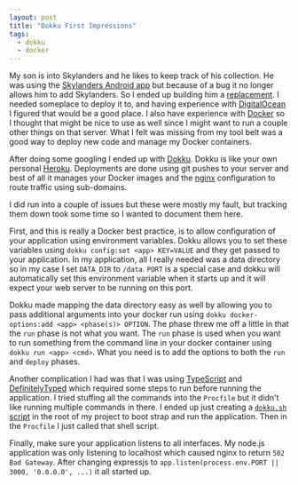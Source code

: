```yaml
---
layout: post
title: "Dokku First Impressions"
tags:
  - dokku
  - docker
---
```


My son is into Skylanders and he likes to keep track of his collection. He was using the [Skylanders Android app](https://play.google.com/store/apps/details?id=com.activision.skylanders.collectionvault&hl=en)
but because of a bug it no longer allows him to add Skylanders. So I ended up building him a [replacement](https://github.com/joeferner/skylanders-inventory). 
I needed someplace to deploy it to, and having experience with [DigitalOcean](https://www.digitalocean.com/) I figured that would be a good place.
I also have experience with [Docker](https://www.docker.com/) so I thought that might be nice to use as well since I might want to run a couple other things
on that server. What I felt was missing from my tool belt was a good way to deploy new code and manage my Docker containers.

After doing some googling I ended up with [Dokku](http://progrium.viewdocs.io/dokku/). Dokku is like your own personal [Heroku](https://www.heroku.com/). 
Deployments are done using git pushes to your server and best of all it manages your Docker images and the [nginx](http://wiki.nginx.org/Main) configuration to route
traffic using sub-domains.

I did run into a couple of issues but these were mostly my fault, but tracking them down took some time so I wanted to document them here.

First, and this is really a Docker best practice, is to allow configuration of your application using environment variables. Dokku allows you to set these
variables using `dokku config:set <app> KEY=VALUE` and they get passed to your application. In my application, all I really needed was a data directory so
in my case I set `DATA_DIR` to `/data`. `PORT` is a special case and dokku will automatically set this environment variable when it starts up and it will
expect your web server to be running on this port.

Dokku made mapping the data directory easy as well by allowing you to pass additional arguments into your docker run using `dokku docker-options:add <app> <phase(s)> OPTION`.
The phase threw me off a little in that the `run` phase is not what you want. The `run` phase is used when you want to run something from the command line in your docker
container using `dokku run <app> <cmd>`. What you need is to add the options to both the `run` and `deploy` phases.

Another complication I had was that I was using [TypeScript](http://www.typescriptlang.org/) and [DefinitelyTyped](http://definitelytyped.org/) which required some steps
to run before running the application. I tried stuffing all the commands into the `Procfile` but it didn't like running multiple commands in there. I ended up just creating
a [`dokku.sh` script](https://github.com/joeferner/skylanders-inventory/blob/master/dokku.sh) in the root of my project to boot strap and run the application.
Then in the `Procfile` I just called that shell script.

Finally, make sure your application listens to all interfaces. My node.js application was only listening to localhost which caused nginx to return `502 Bad Gateway`.
After changing expressjs to `app.listen(process.env.PORT || 3000, '0.0.0.0', ...)` it all started up.

